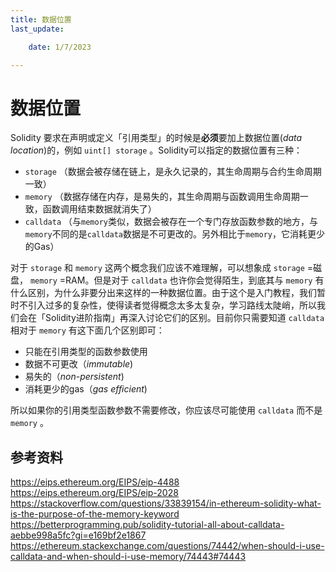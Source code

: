 ```yaml
---
title: 数据位置
last_update:

    date: 1/7/2023

---
```


# 数据位置

Solidity 要求在声明或定义「引用类型」的时候是**必须**要加上数据位置(*data location*)的，例如 `uint[] storage` 。Solidity可以指定的数据位置有三种：

* `storage` （数据会被存储在链上，是永久记录的，其生命周期与合约生命周期一致）
* `memory` （数据存储在内存，是易失的，其生命周期与函数调用生命周期一致，函数调用结束数据就消失了）
* `calldata` （与`memory`类似，数据会被存在一个专门存放函数参数的地方，与`memory`不同的是`calldata`数据是不可更改的。另外相比于`memory`，它消耗更少的Gas）

对于 `storage` 和 `memory` 这两个概念我们应该不难理解，可以想象成 `storage` =磁盘， `memory` =RAM。但是对于 `calldata` 也许你会觉得陌生，到底其与 `memory` 有什么区别，为什么非要分出来这样的一种数据位置。由于这个是入门教程，我们暂时不引入过多的复杂性，使得读者觉得概念太多太复杂，学习路线太陡峭，所以我们会在「Solidity进阶指南」再深入讨论它们的区别。目前你只需要知道 `calldata` 相对于 `memory` 有这下面几个区别即可：

* 只能在引用类型的函数参数使用
* 数据不可更改（_immutable_)
* 易失的（_non-persistent_)
* 消耗更少的gas（_gas efficient_)

所以如果你的引用类型函数参数不需要修改，你应该尽可能使用 `calldata` 而不是 `memory` 。

## 参考资料

https://eips.ethereum.org/EIPS/eip-4488
https://eips.ethereum.org/EIPS/eip-2028
https://stackoverflow.com/questions/33839154/in-ethereum-solidity-what-is-the-purpose-of-the-memory-keyword
https://betterprogramming.pub/solidity-tutorial-all-about-calldata-aebbe998a5fc?gi=e169bf2e1867
https://ethereum.stackexchange.com/questions/74442/when-should-i-use-calldata-and-when-should-i-use-memory/74443#74443
